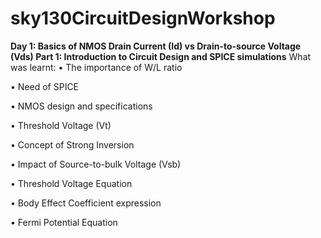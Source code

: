 # sky130CircuitDesignWorkshop
 **Day 1: Basics of NMOS Drain Current (Id) vs Drain-to-source Voltage (Vds)
 Part 1: Introduction to Circuit Design and SPICE simulations**
 What was learnt:
•	The importance of W/L ratio

•	Need of SPICE

•	NMOS design and specifications

•	Threshold Voltage (Vt)

•	Concept of Strong Inversion

•	Impact of Source-to-bulk Voltage (Vsb)

•	Threshold Voltage Equation

•	Body Effect Coefficient expression

•	Fermi Potential Equation
